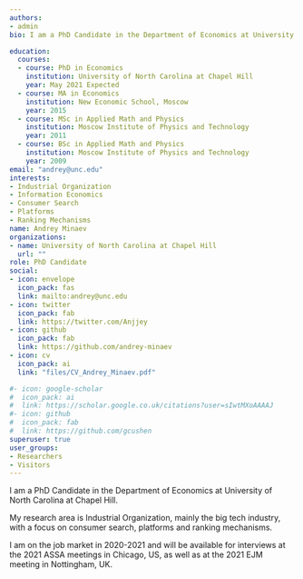 ```yaml
---
authors:
- admin
bio: I am a PhD Candidate in the Department of Economics at University of North Carolina at Chapel Hill. My research area is Industrial Organization, mainly the big tech industry, with a focus on consumer search, platforms and ranking mechanisms. I am on the job market in 2020-2021 and will be available for interviews at the 2021 ASSA meetings in Chicago, US, as well as at the 2021 EJM meeting in Nottingham, UK.

education:
  courses:
  - course: PhD in Economics
    institution: University of North Carolina at Chapel Hill
    year: May 2021 Expected
  - course: MA in Economics
    institution: New Economic School, Moscow
    year: 2015
  - course: MSc in Applied Math and Physics
    institution: Moscow Institute of Physics and Technology
    year: 2011
  - course: BSc in Applied Math and Physics
    institution: Moscow Institute of Physics and Technology
    year: 2009
email: "andrey@unc.edu"
interests:
- Industrial Organization
- Information Economics
- Consumer Search
- Platforms
- Ranking Mechanisms
name: Andrey Minaev
organizations:
- name: University of North Carolina at Chapel Hill
  url: ""
role: PhD Candidate
social:
- icon: envelope
  icon_pack: fas
  link: mailto:andrey@unc.edu
- icon: twitter
  icon_pack: fab
  link: https://twitter.com/Anjjey
- icon: github
  icon_pack: fab
  link: https://github.com/andrey-minaev
- icon: cv
  icon_pack: ai
  link: "files/CV_Andrey_Minaev.pdf"

#- icon: google-scholar
#  icon_pack: ai
#  link: https://scholar.google.co.uk/citations?user=sIwtMXoAAAAJ
#- icon: github
#  icon_pack: fab
#  link: https://github.com/gcushen
superuser: true
user_groups:
- Researchers
- Visitors
---
```


I am a PhD Candidate in the Department of Economics at University of North Carolina at Chapel Hill.

My research area is Industrial Organization, mainly the big tech industry, with a focus on consumer search, platforms and ranking mechanisms.

I am on the job market in 2020-2021 and will be available for interviews at the 2021 ASSA meetings in Chicago, US, as well as at the 2021 EJM meeting in Nottingham, UK.

